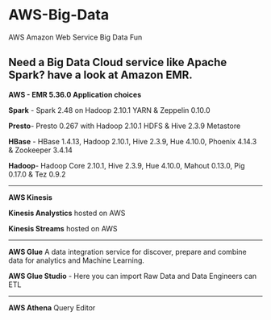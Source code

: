 # AWS-Big-Data
AWS Amazon Web Service Big Data Fun

Need a Big Data Cloud service like Apache Spark?  have a look at Amazon EMR.
-----------------
**AWS - EMR 5.36.0 Application choices**

**Spark** - Spark 2.48 on Hadoop 2.10.1 YARN & Zeppelin 0.10.0

**Presto**- Presto 0.267 with Hadoop 2.10.1 HDFS & Hive 2.3.9 Metastore

**HBase** - HBase 1.4.13, Hadoop 2.10.1, Hive 2.3.9, Hue 4.10.0, Phoenix 4.14.3 & Zookeeper 3.4.14

**Hadoop**- Hadoop Core 2.10.1, Hive 2.3.9, Hue 4.10.0, Mahout 0.13.0, Pig 0.17.0 & Tez 0.9.2

------------------

**AWS Kinesis**

**Kinesis Analystics** hosted on AWS

**Kinesis Streams** hosted on AWS

------------------
**AWS Glue**
A data integration service for discover, prepare and combine data for analytics and Machine Learning.  

**AWS Glue Studio** - Here you can import Raw Data and Data Engineers can ETL 

------------------
**AWS Athena**
Query Editor
